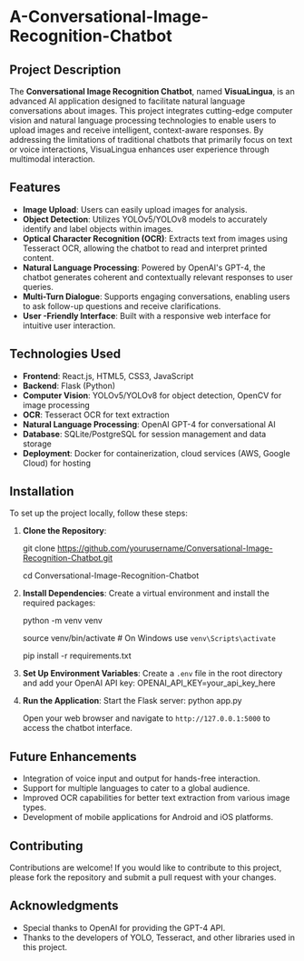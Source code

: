# A-Conversational-Image-Recognition-Chatbot

## Project Description

The **Conversational Image Recognition Chatbot**, named **VisuaLingua**, is an advanced AI application designed to facilitate natural language conversations about images. This project integrates cutting-edge computer vision and natural language processing technologies to enable users to upload images and receive intelligent, context-aware responses. By addressing the limitations of traditional chatbots that primarily focus on text or voice interactions, VisuaLingua enhances user experience through multimodal interaction.

## Features

- **Image Upload**: Users can easily upload images for analysis.
- **Object Detection**: Utilizes YOLOv5/YOLOv8 models to accurately identify and label objects within images.
- **Optical Character Recognition (OCR)**: Extracts text from images using Tesseract OCR, allowing the chatbot to read and interpret printed content.
- **Natural Language Processing**: Powered by OpenAI's GPT-4, the chatbot generates coherent and contextually relevant responses to user queries.
- **Multi-Turn Dialogue**: Supports engaging conversations, enabling users to ask follow-up questions and receive clarifications.
- **User -Friendly Interface**: Built with a responsive web interface for intuitive user interaction.

## Technologies Used

- **Frontend**: React.js, HTML5, CSS3, JavaScript
- **Backend**: Flask (Python)
- **Computer Vision**: YOLOv5/YOLOv8 for object detection, OpenCV for image processing
- **OCR**: Tesseract OCR for text extraction
- **Natural Language Processing**: OpenAI GPT-4 for conversational AI
- **Database**: SQLite/PostgreSQL for session management and data storage
- **Deployment**: Docker for containerization, cloud services (AWS, Google Cloud) for hosting

## Installation

To set up the project locally, follow these steps:

1. **Clone the Repository**:

   git clone https://github.com/yourusername/Conversational-Image-Recognition-Chatbot.git
   
   cd Conversational-Image-Recognition-Chatbot
   

3. **Install Dependencies**:
   Create a virtual environment and install the required packages:
   
   python -m venv venv
   
   source venv/bin/activate  # On Windows use `venv\Scripts\activate`
   
   pip install -r requirements.txt
   

5. **Set Up Environment Variables**:
   Create a `.env` file in the root directory and add your OpenAI API key: OPENAI_API_KEY=your_api_key_here
   
6. **Run the Application**:
   Start the Flask server: python app.py
   
   Open your web browser and navigate to `http://127.0.0.1:5000` to access the chatbot interface.

## Future Enhancements

- Integration of voice input and output for hands-free interaction.
- Support for multiple languages to cater to a global audience.
- Improved OCR capabilities for better text extraction from various image types.
- Development of mobile applications for Android and iOS platforms.

## Contributing

Contributions are welcome! If you would like to contribute to this project, please fork the repository and submit a pull request with your changes.

## Acknowledgments

- Special thanks to OpenAI for providing the GPT-4 API.
- Thanks to the developers of YOLO, Tesseract, and other libraries used in this project.
